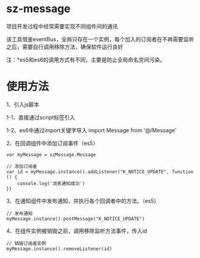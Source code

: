 # sz-message
项目开发过程中经常需要实现不同组件间的通讯

该工具借鉴eventBus，全局只存在一个实例，每个加入的订阅者在不再需要监听之后，需要自行调用移除方法，确保软件运行良好

注：*es5和es6的调用方式有不同，主要是防止全局命名空间污染。


# 使用方法
1、引入js脚本
 
 1-1、直接通过script标签引入
 <script type="text/javascript" src="./Message_es5.js"></script>

 1-2、es6中通过import关键字导入
 import Message from '@/Message'


2、在回调组件中添加订阅事件（es5）

    var myMessage = szMessage.Message

    // 添加订阅者
    var id = myMessage.instance().addListener("K_NOTICE_UPDATE", function () {
        console.log('消息通知成功')
    })

3、在通知组件中发布通知，并执行各个回调者中的方法。（es5）

    // 发布通知
    myMessage.instance().postMessage("K_NOTICE_UPDATE")

4、在组件实例被销毁之前，调用移除监听方法事件，传入id

    // 销毁订阅者实例
    myMessage.instance().removeListener(id)